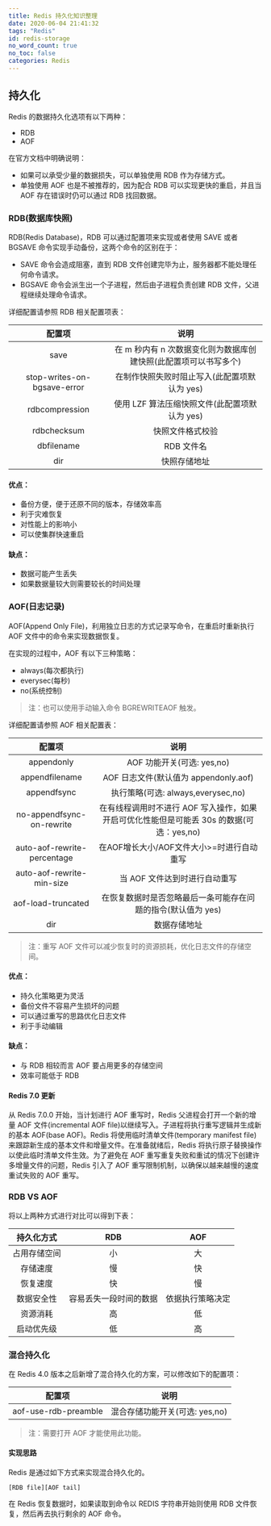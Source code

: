 ```yaml
---
title: Redis 持久化知识整理
date: 2020-06-04 21:41:32
tags: "Redis"
id: redis-storage
no_word_count: true
no_toc: false
categories: Redis
---
```


## 持久化

Redis 的数据持久化选项有以下两种：

- RDB
- AOF

在官方文档中明确说明：

- 如果可以承受少量的数据损失，可以单独使用 RDB 作为存储方式。
- 单独使用 AOF 也是不被推荐的，因为配合 RDB 可以实现更快的重启，并且当 AOF 存在错误时仍可以通过 RDB 找回数据。

### RDB(数据库快照)

RDB(Redis Database)，RDB 可以通过配置项来实现或者使用 SAVE 或者 BGSAVE 命令实现手动备份，这两个命令的区别在于：

- SAVE 命令会造成阻塞，直到 RDB 文件创建完毕为止，服务器都不能处理任何命令请求。
- BGSAVE 命令会派生出一个子进程，然后由子进程负责创建 RDB 文件，父进程继续处理命令请求。

详细配置请参照 RDB 相关配置项表：

|配置项|说明|
|:---:|:---:|
|save <m> <n>|在 m 秒内有 n 次数据变化则为数据库创建快照(此配置项可以书写多个)|
|stop-writes-on-bgsave-error <m> |在制作快照失败时阻止写入(此配置项默认为 yes)|
|rdbcompression <m>|使用 LZF 算法压缩快照文件(此配置项默认为 yes)|
|rdbchecksum <m>| 快照文件格式校验|
|dbfilename <m>|RDB 文件名|
|dir <m>|快照存储地址|

#### 优点：

- 备份方便，便于还原不同的版本，存储效率高
- 利于灾难恢复
- 对性能上的影响小
- 可以使集群快速重启

#### 缺点：

- 数据可能产生丢失
- 如果数据量较大则需要较长的时间处理

### AOF(日志记录)

AOF(Append Only File)，利用独立日志的方式记录写命令，在重启时重新执行 AOF 文件中的命令来实现数据恢复。

在实现的过程中，AOF 有以下三种策略：

- always(每次都执行)
- everysec(每秒)
- no(系统控制)

> 注：也可以使用手动输入命令 BGREWRITEAOF 触发。

详细配置请参照 AOF 相关配置表：

|配置项|说明|
|:---:|:---:|
|appendonly <m>| AOF 功能开关(可选: yes,no)|
|appendfilename <m>| AOF 日志文件(默认值为 appendonly.aof)|
|appendfsync <m>| 执行策略(可选: always,everysec,no)|
|no-appendfsync-on-rewrite <m>|在有线程调用时不进行 AOF 写入操作，如果开启可优化性能但是可能丢 30s 的数据(可选：yes,no) |
|auto-aof-rewrite-percentage <m>| 在AOF增长大小/AOF文件大小>=<m>时进行自动重写|
|auto-aof-rewrite-min-size <m>|当 AOF 文件达到<m>时进行自动重写|
|aof-load-truncated <m>| 在恢复数据时是否忽略最后一条可能存在问题的指令(默认值为 yes)|
|dir <m>|数据存储地址|

> 注：重写 AOF 文件可以减少恢复时的资源损耗，优化日志文件的存储空间。

#### 优点：

- 持久化策略更为灵活
- 备份文件不容易产生损坏的问题
- 可以通过重写的思路优化日志文件
- 利于手动编辑

#### 缺点：

- 与 RDB 相较而言 AOF 要占用更多的存储空间
- 效率可能低于 RDB

#### Redis 7.0 更新

从 Redis 7.0.0 开始，当计划进行 AOF 重写时，Redis 父进程会打开一个新的增量 AOF 文件(incremental AOF file)以继续写入。子进程将执行重写逻辑并生成新的基本 AOF(base AOF)。Redis 将使用临时清单文件(temporary manifest file)来跟踪新生成的基本文件和增量文件。在准备就绪后，Redis 将执行原子替换操作以使此临时清单文件生效。为了避免在 AOF 重写重复失败和重试的情况下创建许多增量文件的问题，Redis 引入了 AOF 重写限制机制，以确保以越来越慢的速度重试失败的 AOF 重写。

### RDB VS AOF

将以上两种方式进行对比可以得到下表：

|持久化方式|RDB|AOF|
|:---:|:---:|:---:|
|占用存储空间|小|大|
|存储速度|慢|快|
|恢复速度|快|慢|
|数据安全性|容易丢失一段时间的数据|依据执行策略决定|
|资源消耗|高|低|
|启动优先级|低|高|

### 混合持久化

在 Redis 4.0 版本之后新增了混合持久化的方案，可以修改如下的配置项：

|配置项|说明|
|:---:|:---:|
|aof-use-rdb-preamble <m>|混合存储功能开关(可选: yes,no)|

> 注：需要打开 AOF 才能使用此功能。

#### 实现思路

Redis 是通过如下方式来实现混合持久化的。

```
[RDB file][AOF tail]
```

在 Redis 恢复数据时，如果读取到命令以 REDIS 字符串开始则使用 RDB 文件恢复，然后再去执行剩余的 AOF 命令。
